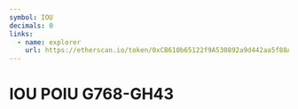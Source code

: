```yaml
---
symbol: IOU
decimals: 0
links:
  - name: explorer
    url: https://etherscan.io/token/0xCB610b65122f9A530892a9d442aa5f88A58d8a37
---
```


# IOU POIU G768-GH43
